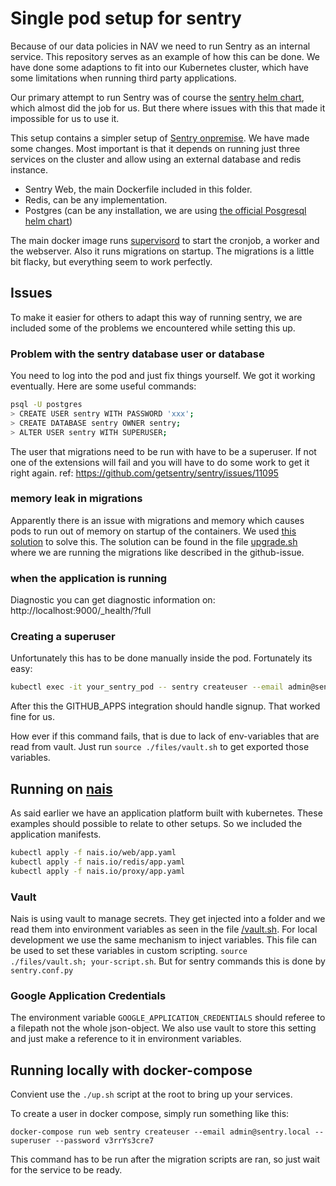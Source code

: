 # Single pod setup for sentry

Because of our data policies in NAV we need to run Sentry as an internal service. This repository
serves as an example of how this can be done. We have done some adaptions to fit into our Kubernetes
cluster, which have some limitations when running third party applications.

Our primary attempt to run Sentry was of course the [sentry helm chart], which almost did the job for us. But there
where issues with this that made it impossible for us to use it.

This setup contains a simpler setup of [Sentry onpremise]. We have made some changes. Most 
important is that it depends on running just three services on the cluster and allow using an external database and
redis instance.

* Sentry Web, the main Dockerfile included in this folder.
* Redis, can be any implementation.
* Postgres (can be any installation, we are using [the official Posgresql helm chart])

The main docker image runs [supervisord] to start the cronjob, a worker and the webserver. Also it runs migrations 
on startup. The migrations is a little bit flacky, but everything seem to work perfectly.

## Issues
To make it easier for others to adapt this way of running sentry, we are included some of the problems we
encountered while setting this up.

### Problem with the sentry database user or database
You need to log into the pod and just fix things yourself. We got it working eventually.
Here are some useful commands:

```bash
psql -U postgres
> CREATE USER sentry WITH PASSWORD 'xxx';
> CREATE DATABASE sentry OWNER sentry;
> ALTER USER sentry WITH SUPERUSER;
```

The user that migrations need to be run with have to be a superuser. If not one of the extensions
will fail and you will have to do some work to get it right again. 
ref: https://github.com/getsentry/sentry/issues/11095

### memory leak in migrations
Apparently there is an issue with migrations and memory which causes pods to run out of memory on
startup of the containers. We used [this solution] to solve this. The solution can be found in the 
file [upgrade.sh](./blob/master/files/upgrade.sh) where we are running the migrations like
described in the github-issue.

### when the application is running
Diagnostic you can get diagnostic information on: http://localhost:9000/_health/?full

### Creating a superuser
Unfortunately this has to be done manually inside the pod. Fortunately its easy:
```bash
kubectl exec -it your_sentry_pod -- sentry createuser --email admin@sentry.local --password supersecret --superuser
```
After this the GITHUB_APPS integration should handle signup. That worked fine for us.

How ever if this command fails, that is due to lack of env-variables that are read from vault. Just run
`source ./files/vault.sh` to get exported those variables.

## Running on [nais]
As said earlier we have an application platform built with kubernetes. These examples should possible to
relate to other setups. So we included the application manifests.
```bash
kubectl apply -f nais.io/web/app.yaml
kubectl apply -f nais.io/redis/app.yaml
kubectl apply -f nais.io/proxy/app.yaml
```
### Vault
Nais is using vault to manage secrets. They get injected into a folder and we read them into environment variables as 
seen in the file [/vault.sh](./blob/master/files/vault.sh). For local development we use the same mechanism to inject
variables. This file can be used to set these variables in custom scripting. `source ./files/vault.sh; your-script.sh`.
But for sentry commands this is done by `sentry.conf.py`

### Google Application Credentials
The environment variable `GOOGLE_APPLICATION_CREDENTIALS` should referee to a filepath not the whole json-object. We 
also use vault to store this setting and just make a reference to it in environment variables.

## Running locally with docker-compose

Convient use the `./up.sh` script at the root to bring up your services.

To create a user in docker compose, simply run something like this:
```
docker-compose run web sentry createuser --email admin@sentry.local --superuser --password v3rrYs3cre7
```
This command has to be run after the migration scripts are ran, so just wait for the service to be ready.


[nais]: https://nais.io/
[sentry helm chart]: https://github.com/helm/charts/tree/master/stable/sentry
[supervisord]: http://supervisord.org/
[Sentry onpremise]: https://github.com/getsentry/onpremise
[the official Posgresql helm chart]: https://github.com/helm/charts/tree/master/stable/postgresql
[this solution]: https://github.com/getsentry/sentry/issues/8862